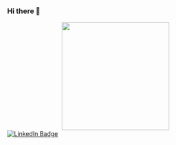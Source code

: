 ### Hi there 👋

<div id="header" align="center">
  <img src="https://media.giphy.com/media/v1.Y2lkPTc5MGI3NjExZHJuc2I5ejZrYmI4aTNhZGFwaTJ2ZmxuZjllMjlsNHF5N2UwaGc5NyZlcD12MV9pbnRlcm5hbF9naWZfYnlfaWQmY3Q9Zw/umITNTLRa7lYs/giphy.gif" width="250"/>
</div>

<div id="badges">
  <a href="https://www.linkedin.com/in/phaneesh-katti-a09bb6220/">
    <img src="https://img.shields.io/badge/LinkedIn-blue?style=for-the-badge&logo=linkedin&logoColor=white" alt="LinkedIn Badge"/>
  </a>
<!--   <a href="your-youtube-URL">
    <img src="https://img.shields.io/badge/YouTube-red?style=for-the-badge&logo=youtube&logoColor=white" alt="Youtube Badge"/>
  </a>
  <a href="your-twitter-URL">
    <img src="https://img.shields.io/badge/Twitter-blue?style=for-the-badge&logo=twitter&logoColor=white" alt="Twitter Badge"/>
  </a> -->
</div>
<!--
**Phaneesh-Katti/Phaneesh-Katti** is a ✨ _special_ ✨ repository because its `README.md` (this file) appears on your GitHub profile.

Here are some ideas to get you started:

- 🔭 I’m currently working on ...
- 🌱 I’m currently learning ...
- 👯 I’m looking to collaborate on ...
- 🤔 I’m looking for help with ...
- 💬 Ask me about ...
- 📫 How to reach me: ...
- 😄 Pronouns: ...
- ⚡ Fun fact: ...
-->
